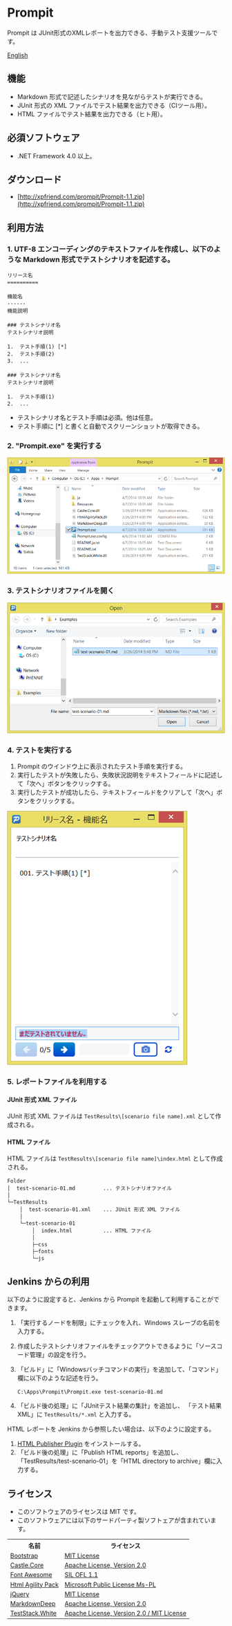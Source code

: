 Prompit
=======

Prompit は JUnit形式のXMLレポートを出力できる、手動テスト支援ツールです。

[English](./README.md)

機能
----
*   Markdown 形式で記述したシナリオを見ながらテストが実行できる。
*   JUnit 形式の XML ファイルでテスト結果を出力できる（CIツール用）。
*   HTML ファイルでテスト結果を出力できる（ヒト用）。


必須ソフトウェア
----------------
*   .NET Framework 4.0 以上。


ダウンロード
------------
*   [http://xpfriend.com/prompit/Prompit-1.1.zip](http://xpfriend.com/prompit/Prompit-1.1.zip)


利用方法
--------
### 1. UTF-8 エンコーディングのテキストファイルを作成し、以下のような Markdown 形式でテストシナリオを記述する。

````
リリース名
==========

機能名
------
機能説明

### テストシナリオ名
テストシナリオ説明

1.  テスト手順(1) [*]
2.  テスト手順(2)
3.  ...

### テストシナリオ名
テストシナリオ説明

1.  テスト手順(1)
2.  ...
````

*   テストシナリオ名とテスト手順は必須。他は任意。
*   テスト手順に [*] と書くと自動でスクリーンショットが取得できる。


### 2. "Prompit.exe" を実行する

![Run "Prompit.exe"](./Document/images/HowToUse-01.png)


### 3. テストシナリオファイルを開く

![Open the test scenario file](./Document/images/HowToUse-02.png)


### 4. テストを実行する
1.  Prompit のウインドウ上に表示されたテスト手順を実行する。
2.  実行したテストが失敗したら、失敗状況説明をテキストフィールドに記述して「次へ」ボタンをクリックする。
3.  実行したテストが成功したら、テキストフィールドをクリアして「次へ」ボタンをクリックする。

![Do the tests](./Document/images/HowToUse-03.ja.png)


### 5. レポートファイルを利用する

#### JUnit 形式 XML ファイル

JUnit 形式 XML ファイルは `TestResults\[scenario file name].xml` として作成される。

#### HTML ファイル

HTML ファイルは `TestResults\[scenario file name]\index.html` として作成される。

    Folder
    │  test-scenario-01.md         ... テストシナリオファイル
    │
    └─TestResults
        │  test-scenario-01.xml    ... JUnit 形式 XML ファイル
        │
        └─test-scenario-01
            │  index.html          ... HTML ファイル
            │
            ├─css
            ├─fonts
            └─js


Jenkins からの利用
------------------
以下のように設定すると、Jenkins から Prompit を起動して利用することができます。

1.  「実行するノードを制限」にチェックを入れ、Windows スレーブの名前を入力する。
2.  作成したテストシナリオファイルをチェックアウトできるように「ソースコード管理」の設定を行う。
3.  「ビルド」に「Windowsバッチコマンドの実行」を追加して、「コマンド」欄に以下のような記述を行う。

        C:\Apps\Prompit\Prompit.exe test-scenario-01.md

4.  「ビルド後の処理」に「JUnitテスト結果の集計」を追加し、
    「テスト結果XML」に `TestResults/*.xml` と入力する。

HTML レポートを Jenkins から参照したい場合は、以下のように設定する。

1.  [HTML Publisher Plugin](https://wiki.jenkins-ci.org/display/JENKINS/HTML+Publisher+Plugin) 
    をインストールする。
2.  「ビルド後の処理」に「Publish HTML reports」を追加し、
    「TestResults/test-scenario-01」を「HTML directory to archive」欄に入力する。

ライセンス
----------
*   このソフトウェアのライセンスは MIT です。
*   このソフトウェアには以下のサードパーティ製ソフトェアが含まれています。

<table>
<tr><th>名前</th><th>ライセンス</th></tr>
<tr><td><a href="http://getbootstrap.com/">Bootstrap</a></td><td><a href="https://github.com/twbs/bootstrap/blob/master/LICENSE">MIT License</a></td></tr>
<tr><td><a href="http://docs.castleproject.org/">Castle.Core</a></td><td><a href="http://www.apache.org/licenses/LICENSE-2.0.txt">Apache License, Version 2.0</a></td></tr>
<tr><td><a href="http://fortawesome.github.io/Font-Awesome/">Font Awesome</a></td><td><a href="http://fortawesome.github.io/Font-Awesome/license/">SIL OFL 1.1</a></td></tr>
<tr><td><a href="http://htmlagilitypack.codeplex.com/">Html Agility Pack</a></td><td><a href="http://htmlagilitypack.codeplex.com/license">Microsoft Public License Ms-PL</a></td></tr>
<tr><td><a href="http://jquery.com/">jQuery</a></td><td><a href="https://jquery.org/license/">MIT License</a></td></tr>
<tr><td><a href="http://www.toptensoftware.com/markdowndeep/">MarkdownDeep</a></td><td><a href="http://www.toptensoftware.com/markdowndeep/license">Apache License, Version 2.0</a></td></tr>
<tr><td><a href="https://github.com/TestStack/White">TestStack.White</a></td><td><a href="https://github.com/TestStack/White/blob/master/LICENSE.txt">Apache License, Version 2.0 / MIT License</a></td></tr>
</table>


